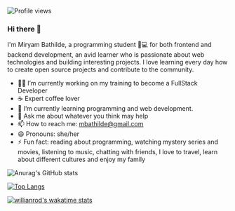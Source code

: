 <!--![profile views](https://github.com/miryambathilde/counter.svg)
![image title](https://rushter.com/counter.svg)
![Visitor Count](https://profile-counter.glitch.me/{miryambathilde}/count.svg)
https://visitor-badge.glitch.me/badge?page_id=miryambathilde.visitor-badge
-->


![Profile views](https://komarev.com/ghpvc/?username=miryambathilde&style=flat-square&color=red)


### Hi there 👋

I'm Miryam Bathilde, a programming student 👨💻 for both frontend and backend development, an avid learner who is passionate about web technologies and building interesting projects. I love learning every day how to create open source projects and contribute to the community.


- 👨‍💻 I’m currently working on my training to become a FullStack Developer
- ☕ Expert coffee lover
- 🌱 I’m currently learning programming and web development.
- 💬 Ask me about whatever you think may help
- 📫 How to reach me: mbathilde@gmail.com
- 😄 Pronouns: she/her
- ⚡ Fun fact: reading about programming, watching mystery series and movies, listening to music, chatting with friends, I love to travel, learn about different cultures and enjoy my family


![Anurag's GitHub stats](https://github-readme-stats.vercel.app/api?username=miryambathilde&count_private=true&include_all_commits&hide=stars,contribs&show_icons=true&theme=react)

[![Top Langs](https://github-readme-stats.vercel.app/api/top-langs/?username=miryambathilde&layout=compact&theme=react&&langs_count=10)](https://github.com/miryambathilde/github-readme-stats)








<!--
**miryambathilde/miryambathilde** is a ✨ _special_ ✨ repository because its `README.md` (this file) appears on your GitHub profile.


Here are some ideas to get you started:
-->




[![willianrod's wakatime stats](https://github-readme-stats.vercel.app/api/wakatime?username=miryambathilde&layout=compact)](https://github.com/miryambathilde/github-readme-stats)



<!-- - 👯 I’m looking to collaborate on ...
- 🤔 I’m looking for help with ...
-->

